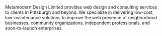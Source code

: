 Metamodern Design Limited provides web design and consulting services to clients in Pittsburgh and beyond. We specialize in delivering low-cost, low-maintenance solutions to improve the web presence of neighborhood businesses, community organizations, independent professionals, and soon-to-launch enterprises. 
